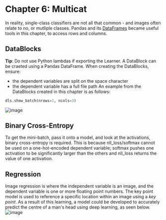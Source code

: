 # Chapter 6: Multicat
In reality, single-class classifiers are not all that common - and images often relate to no, or mutliple classes. 
Pandas and its [DataFrames](https://pandas.pydata.org/docs/reference/api/pandas.DataFrame.html) became useful tools in this chapter, 
to access rows and columns. 
## DataBlocks
**Tip**: Do not use Python lambdas if exporting the Learner. 
A DataBlock can be craeted using a Pandas DataFrame. When creating the DataBlocks, ensure:
- the dependent variables are split on the space character
- the dependent variable has a full file path
An example from the DataBlocks created in this chapter is as follows:
```python
dls.show_batch(nrows=1, ncols=3)
```
![image](https://github.com/bree-hoff/bree-hoff.github.io/assets/111101248/0f925dad-b5e8-484d-ad1e-00edd5efab31) 
## Binary Cross-Entropy
To get the mini-batch, pass it onto a model, and look at the activations, binary cross-entropy is required. 
This is because nll_loss/softmax cannot be used on a one-hot-encoded dependent variable; softmax pushes one activation
to be significantly larger than the others and nll_loss returns the value of one activation.
## Regression
Image regression is where the independent variable is an image, and the dependent variable is one or more floating point numbers.
The key point model is used to reference a specific location within an image using a *key point*.
As a result of this learning, a model could be developed to accurately predict the centre of a man's head using deep learning, as seen below.
![image](https://github.com/bree-hoff/bree-hoff.github.io/assets/111101248/22d2056d-62af-41cc-834b-998d0f583d9f)
